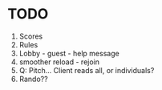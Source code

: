 # TODO

1. Scores
2. Rules
3. Lobby - guest - help message
4. smoother reload - rejoin
5. Q: Pitch... Client reads all, or individuals?
8. Rando??